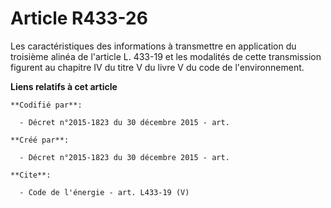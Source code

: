 # Article R433-26

Les caractéristiques des informations à transmettre en application du troisième alinéa de l'article L. 433-19 et les
modalités de cette transmission figurent au chapitre IV du titre V du livre V du code de l'environnement.

**Liens relatifs à cet article**

	**Codifié par**:

	  - Décret n°2015-1823 du 30 décembre 2015 - art.

	**Créé par**:

	  - Décret n°2015-1823 du 30 décembre 2015 - art.

	**Cite**:

	  - Code de l'énergie - art. L433-19 (V)
